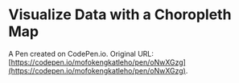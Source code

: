 # Visualize Data with a Choropleth Map 

A Pen created on CodePen.io. Original URL: [https://codepen.io/mofokengkatleho/pen/oNwXGzg](https://codepen.io/mofokengkatleho/pen/oNwXGzg).


